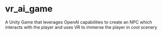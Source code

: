 # vr_ai_game
A Unity Game that leverages OpenAI capabilities to create an NPC which interacts with the player and uses VR to immerse the player in cool scenery
